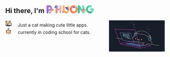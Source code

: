 ## Hi there, I'm <img width="5%" src="./img/p.png" ><img width="5%" src="./img/h.png"><img width="5%" src="./img/u.png"><img width="5%" src="./img/o.png"><img width="5%" src="./img/n.png"><img width="5%" src="./img/g.png"><br>

<img align="right" src="./img/bongo.gif" width="35%" />

<img width="4%" src="./img/kitty.png" /> &nbsp; &nbsp; Just a cat making cute little apps. <br>
<img width="4%" src="./img/idea.png" /> &nbsp; &nbsp; currently in coding school for cats. <br>


<!--
  **phuongv8/phuongv8** is a ✨ _special_ ✨ repository because its `README.md` (this file) appears on your GitHub profile.

  -->

